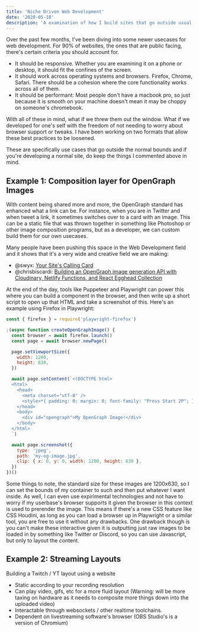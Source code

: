 ```yaml
---
title: 'Niche Driven Web Development'
date: '2020-05-18'
description: 'A examination of how I build sites that go outside usual conventions of what people think of when building a website'
---
```


Over the past few months, I've been diving into some newer usecases for web development. For 90% of websites, the ones that are public facing, there's certain criteria you should account for.

- It should be responsive. Whether you are examining it on a phone or desktop, it should fit the confines of the screen.
- It should work across operating systems and browsers. Firefox, Chrome, Safari. There should be a cohesion where the core functionality works across all of them.
- It should be performant: Most people don't have a macbook pro, so just because it is smooth on your machine doesn't mean it may be choppy on someone's chromebook.

With all of these in mind, what if we threw them out the window. What if we developed for one's self with the freedom of not needing to worry about browser support or tweaks. I have been working on two formats that allow these best practices to be loosened.

<Warning>
These are specifically use cases that go outside the normal bounds and if you're developing a normal site, do keep the things I commented above in mind.
</Warning>

## Example 1: Composition layer for OpenGraph Images

With content being shared more and more, the OpenGraph standard has enhanced what a link can be. For instance, when you are in Twitter and when tweet a link, it sometimes switches over to a card with an image. This can be a static file that was thrown together in something like Photoshop or other image composition programs, but as a developer, we can custom build them for our own usecases.

Many people have been pushing this space in the Web Development field and it shows that it's a very wide and creative field we are making:

- @swyx: [Your Site's Calling Card](https://www.swyx.io/writing/jamstack-og-images/)
- @chrisbiscardi: [Building an OpenGraph image generation API with Cloudinary, Netlify Functions, and React Egghead Collection](https://egghead.io/playlists/building-an-opengraph-image-generation-api-with-cloudinary-netlify-functions-and-react-914e)

At the end of the day, tools like Puppeteer and Playwright can power this where you can build a component in the browser, and then write up a short script to open up that HTML and take a screenshot of this. Here's an example using Firefox in Playwright:

```js
const { firefox } = require('playwright-firefox')

;(async function createOpenGraphImage() {
  const browser = await firefox.launch()
  const page = await browser.newPage()

  page.setViewportSize({
    width: 1200,
    height: 630,
  })

  await page.setContent(`<!DOCTYPE html>
  <html>
    <head>
      <meta charset="utf-8" />
      <style>*{ padding: 0; margin: 0; font-family: "Press Start 2P"; }</style>
    </head>
    <body>
      <div id="opengraph">My OpenGraph Image!</div>
    </body>
  </html>
  `)

  await page.screenshot({
    type: 'jpeg',
    path: 'my-og-image.jpg',
    clip: { x: 0, y: 0, width: 1200, height: 630 },
  })
})()
```

Some things to note, the standard size for these images are 1200x630, so I can set the bounds of my container to such and then put whatever I want inside. As well, I can even use expirimental technologies and not have to worry if my userbase's browser supports it given the browser in this context is used to prerender the image. This means if there's a new CSS feature like CSS Houdini, as long as you can load a browser up in Playwright or a similar tool, you are free to use it without any drawbacks. One drawback though is you can't make these interactive given it is outputting just raw images to be loaded in by something like Twitter or Discord, so you can use Javascript, but only to layout the content.

## Example 2: Streaming Layouts

Building a Twitch / YT layout using a website

- Static according to your recording resolution
- Can play video, gifs, etc for a more fluid layout (Warning: will be more taxing on hardware as it needs to composite more things down into the uploaded video)
- Interactable through websockets / other realtime toolchains.
- Dependent on livestreaming software's browser (OBS Studio's is a version of Chromium)
